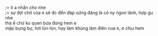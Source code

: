 ;> tí a nhắn cho nhe<br>
;> sự đợi chờ của e sẽ đc đền đáp xứng đáng là có ny ngon lành, hợp gu nhe<br>
thà ế chứ ko quen bừa đúng hem e<br>
mập bụng bự, hơi lùn lùn, hay làm khùng làm điên cua e, e chịu hem
